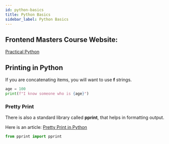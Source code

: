 ```yaml
---
id: python-basics
title: Python Basics
sidebar_label: Python Basics
---
```


## Frontend Masters Course Website:

[Practical Python](https://practical.learnpython.dev/00_course_intro/)

## Printing in Python

If you are concatenating items, you will want to use **f** strings.

```python
age = 100
print(f"I know someone who is {age}")
```

### Pretty Print

There is also a standard library called **pprint**, that helps in formatting output.

Here is an article: [Pretty Print in Python](https://medium.com/better-programming/how-to-pretty-print-in-python-9b1d8764d151)

```python
from pprint import pprint
```

